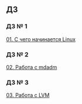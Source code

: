 ## ДЗ
### ДЗ № 1
<a href ="https://github.com/Makiaveli/homework/blob/main/1/README.md">01. С чего начинается Linux</a>
### ДЗ № 2
<a href ="https://github.com/Makiaveli/homework/blob/main/2/README.md">02. Работа с mdadm</a>
### ДЗ № 3
<a href ="https://github.com/Makiaveli/homework/blob/main/3/README.md">03. Работа с LVM</a>
